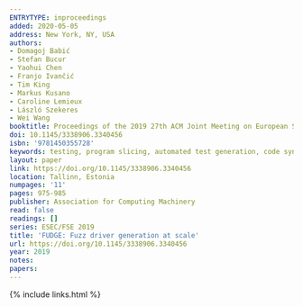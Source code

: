 ```yaml
---
ENTRYTYPE: inproceedings
added: 2020-05-05
address: New York, NY, USA
authors:
- Domagoj Babić
- Stefan Bucur
- Yaohui Chen
- Franjo Ivančić
- Tim King
- Markus Kusano
- Caroline Lemieux
- László Szekeres
- Wei Wang
booktitle: Proceedings of the 2019 27th ACM Joint Meeting on European Software Engineering Conference and Symposium on the Foundations of Software Engineering
doi: 10.1145/3338906.3340456
isbn: '9781450355728'
keywords: testing, program slicing, automated test generation, code synthesis, software security, fuzz testing, fuzzing
layout: paper
link: https://doi.org/10.1145/3338906.3340456
location: Tallinn, Estonia
numpages: '11'
pages: 975-985
publisher: Association for Computing Machinery
read: false
readings: []
series: ESEC/FSE 2019
title: 'FUDGE: Fuzz driver generation at scale'
url: https://doi.org/10.1145/3338906.3340456
year: 2019
notes:
papers:
---
```

{% include links.html %}
